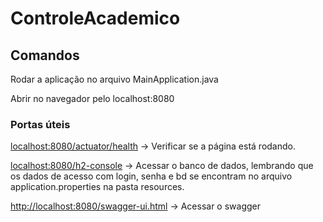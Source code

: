 # ControleAcademico

## Comandos

Rodar a aplicação no arquivo MainApplication.java

Abrir no navegador pelo localhost:8080

### Portas úteis

[localhost:8080/actuator/health](http://localhost:8080/actuator/health) -> Verificar se a página está rodando.

[localhost:8080/h2-console](http://localhost:8080/h2-console) -> Acessar o banco de dados, lembrando que os dados de acesso com login, senha e bd se encontram no arquivo application.properties na pasta resources.

[http://localhost:8080/swagger-ui.html](http://localhost:8080/swagger-ui.html) -> Acessar o swagger
